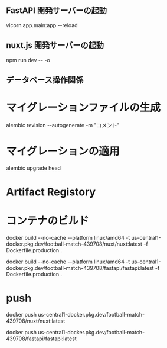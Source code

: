 ## FastAPI 開発サーバーの起動

vicorn app.main:app --reload

## nuxt.js 開発サーバーの起動

npm run dev -- -o

## データベース操作関係

# マイグレーションファイルの生成

alembic revision --autogenerate -m "コメント"

# マイグレーションの適用

alembic upgrade head

# Artifact Registory

# コンテナのビルド

docker build --no-cache --platform linux/amd64 -t us-central1-docker.pkg.dev/football-match-439708/nuxt/nuxt:latest -f Dockerfile.production .

docker build --no-cache --platform linux/amd64 -t us-central1-docker.pkg.dev/football-match-439708/fastapi/fastapi:latest -f Dockerfile.production .

# push

docker push us-central1-docker.pkg.dev/football-match-439708/nuxt/nuxt:latest

docker push us-central1-docker.pkg.dev/football-match-439708/fastapi/fastapi:latest
